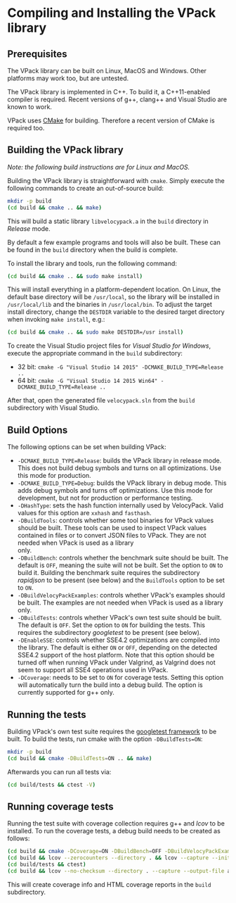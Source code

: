 Compiling and Installing the VPack library
=========================================

Prerequisites
-------------

The VPack library can be built on Linux, MacOS and Windows. Other platforms may
work too, but are untested.

The VPack library is implemented in C++. To build it, a C++11-enabled compiler
is required. Recent versions of g++, clang++ and Visual Studio are known to work.

VPack uses [CMake](https://cmake.org/download/) for building. Therefore a recent
version of CMake is required too.


Building the VPack library
--------------------------

*Note: the following build instructions are for Linux and MacOS.*

Building the VPack library is straightforward with `cmake`. Simply execute the
following commands to create an out-of-source build:

```bash
mkdir -p build
(cd build && cmake .. && make)
```

This will build a static library `libvelocypack.a` in the `build` directory
in *Release* mode.

By default a few example programs and tools will also be built. These can
be found in the `build` directory when the build is complete.

To install the library and tools, run the following command:

```bash
(cd build && cmake .. && sudo make install)
```

This will install everything in a platform-dependent location. On Linux,
the default base directory will be `/usr/local`, so the library will be
installed in `/usr/local/lib` and the binaries in `/usr/local/bin`. 
To adjust the target install directory, change the `DESTDIR` variable to
the desired target directory when invoking `make install`, e.g.:

```bash
(cd build && cmake .. && sudo make DESTDIR=/usr install)
```

To create the Visual Studio project files for *Visual Studio for Windows*, 
execute the appropriate command in the `build` subdirectory:

* 32 bit: `cmake -G "Visual Studio 14 2015" -DCMAKE_BUILD_TYPE=Release ..`
* 64 bit: `cmake -G "Visual Studio 14 2015 Win64" -DCMAKE_BUILD_TYPE=Release ..`

After that, open the generated file `velocypack.sln` from the `build`
subdirectory with Visual Studio.


Build Options
-------------

The following options can be set when building VPack:

* `-DCMAKE_BUILD_TYPE=Release`: builds the VPack library in release mode. This
  does not build debug symbols and turns on all optimizations. Use this mode for
  production.
* `-DCMAKE_BUILD_TYPE=Debug`: builds the VPack library in debug mode. This
  adds debug symbols and turns off optimizations. Use this mode for development,
  but not for production or performance testing.
* `-DHashType`: sets the hash function internally used by VelocyPack. Valid values
  for this option are `xxhash` and `fasthash`.
* `-DBuildTools`: controls whether some tool binaries for VPack values should be
  built. These tools can be used to inspect VPack values contained in files or to
  convert JSON files to VPack. They are not needed when VPack is used as a library  
  only.
* `-DBuildBench`: controls whether the benchmark suite should be built. The
  default is `OFF`, meaning the suite will not be built. Set the option to `ON` to
  build it. Building the benchmark suite requires the subdirectory *rapidjson* to
  be present (see below) and the `BuildTools` option to be set to `ON`.
* `-DBuildVelocyPackExamples`: controls whether VPack's examples should be built. The
  examples are not needed when VPack is used as a library only.
* `-DBuildTests`: controls whether VPack's own test suite should be built. The
  default is `OFF`. Set the option to `ON` for building the tests. This requires
  the subdirectory *googletest* to be present (see below).
* `-DEnableSSE`: controls whether SSE4.2 optimizations are compiled into the
  library. The default is either `ON` or `OFF`, depending on the detected SSE4.2
  support of the host platform. Note that this option should be turned off when
  running VPack under Valgrind, as Valgrind does not seem to support all SSE4
  operations used in VPack.
* `-DCoverage`: needs to be set to `ON` for coverage tests. Setting this option
  will automatically turn the build into a debug build. The option is currently
  supported for g++ only.


Running the tests
-----------------

Building VPack's own test suite requires the [googletest framework](https://github.com/google/googletest)
to be built. To build the tests, run cmake with the option `-DBuildTests=ON`:

```bash
mkdir -p build
(cd build && cmake -DBuildTests=ON .. && make)
```

Afterwards you can run all tests via:

```bash
(cd build/tests && ctest -V)
```

Running coverage tests
----------------------

Running the test suite with coverage collection requires g++ and *lcov* to be
installed. To run the coverage tests, a debug build needs to be created as
follows:

```bash
(cd build && cmake -DCoverage=ON -DBuildBench=OFF -DBuildVelocyPackExamples=OFF -DBuildTests=ON -DBuildLargeTests=OFF -DBuildTools=OFF .. && make)
(cd build && lcov --zerocounters --directory . && lcov --capture --initial --directory . --output-file app)
(cd build/tests && ctest)
(cd build && lcov --no-checksum --directory . --capture --output-file app.info && genhtml app.info)
```

This will create coverage info and HTML coverage reports in the `build` subdirectory.

